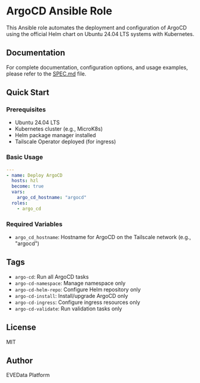 # ArgoCD Ansible Role

This Ansible role automates the deployment and configuration of ArgoCD using the official Helm chart on Ubuntu 24.04 LTS systems with Kubernetes.

## Documentation

For complete documentation, configuration options, and usage examples, please refer to the [SPEC.md](SPEC.md) file.

## Quick Start

### Prerequisites

- Ubuntu 24.04 LTS
- Kubernetes cluster (e.g., MicroK8s)
- Helm package manager installed
- Tailscale Operator deployed (for ingress)

### Basic Usage

```yaml
---
- name: Deploy ArgoCD
  hosts: hzl
  become: true
  vars:
    argo_cd_hostname: "argocd"
  roles:
    - argo_cd
```

### Required Variables

- `argo_cd_hostname`: Hostname for ArgoCD on the Tailscale network (e.g., "argocd")

## Tags

- `argo-cd`: Run all ArgoCD tasks
- `argo-cd-namespace`: Manage namespace only
- `argo-cd-helm-repo`: Configure Helm repository only
- `argo-cd-install`: Install/upgrade ArgoCD only
- `argo-cd-ingress`: Configure ingress resources only
- `argo-cd-validate`: Run validation tasks only

## License

MIT

## Author

EVEData Platform
